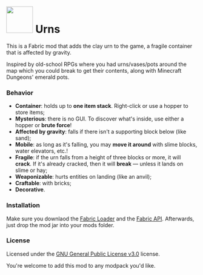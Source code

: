 # <img src="https://tinyimg.io/i/GFXMj7I.png" width="70"/> Urns

This is a Fabric mod that adds the clay urn to the game, a fragile container that is affected by gravity.

Inspired by old-school RPGs where you had urns/vases/pots around the map which you could break to get their contents, along with Minecraft Dungeons' emerald pots.

### Behavior

- **Container**: holds up to **one item stack**. Right-click or use a hopper to store items;
- **Mysterious**: there is no GUI. To discover what's inside, use either a hopper or **brute force**!
- **Affected by gravity**: falls if there isn't a supporting block below (like sand);   
- **Mobile**: as long as it's falling, you may **move it around** with slime blocks, water elevators, etc.!
- **Fragile**: if the urn falls from a height of three blocks or more, it will **crack**. If it's already cracked, then it will **break** — unless it lands on slime or hay;
- **Weaponizable**: hurts entities on landing (like an anvil);
- **Craftable**: with bricks;
- **Decorative**.

### Installation

Make sure you downlaod the  [Fabric Loader](https://fabricmc.net/use/) and the [Fabric API](https://www.curseforge.com/minecraft/mc-mods/fabric-api). Afterwards, just drop the mod jar into your mods folder.

### License

Licensed under the [GNU General Public License v3.0](https://github.com/Bernardozomer/urns-mod/blob/master/LICENSE) license.

You're welcome to add this mod to any modpack you'd like.